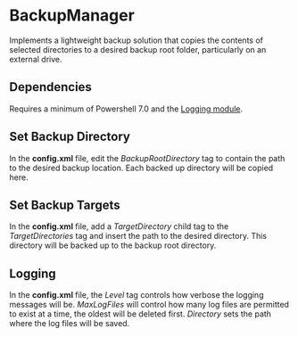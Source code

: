 # BackupManager

Implements a lightweight backup solution that copies the contents of selected directories to a desired backup root folder, particularly on an external drive.

## Dependencies
Requires a minimum of Powershell 7.0 and the [Logging module](https://logging.readthedocs.io/en/latest/).

## Set Backup Directory
In the **config.xml** file, edit the _BackupRootDirectory_ tag to contain the path to the desired backup location. Each backed up directory will be copied here.

## Set Backup Targets
In the **config.xml** file, add a  _TargetDirectory_ child tag to the _TargetDirectories_ tag and insert the path to the desired directory. This directory will be backed up to the backup root directory.

## Logging
In the **config.xml** file, the _Level_ tag controls how verbose the logging messages will be. _MaxLogFiles_ will control how many log files are permitted to exist at a time, the oldest will be deleted first. _Directory_ sets the path where the log files will be saved.